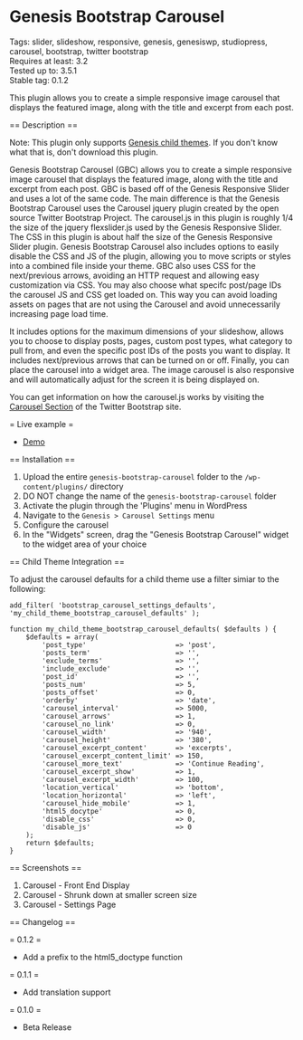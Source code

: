 # Genesis Bootstrap Carousel
Tags: slider, slideshow, responsive, genesis, genesiswp, studiopress, carousel,    bootstrap, twitter bootstrap    
Requires at least: 3.2    
Tested up to: 3.5.1    
Stable tag: 0.1.2    

This plugin allows you to create a simple responsive image carousel that displays the featured image, along with the title and excerpt from each post.

== Description ==

Note: This plugin only supports [Genesis child themes](http://justintallant.com/go/genesis-child-themes "Genesis child themes"). If you don't know what that is, don't download this plugin.

Genesis Bootstrap Carousel (GBC) allows you to create a simple responsive image carousel that displays the featured image, along with the title and excerpt from each post.
GBC is based off of the Genesis Responsive Slider and uses a lot of the same code. The main difference is that the Genesis Bootstrap Carousel uses the Carousel
jquery plugin created by the open source Twitter Bootstrap Project. The carousel.js in this plugin is roughly 1/4 the size of the jquery flexslider.js used by
the Genesis Responsive Slider. The CSS in this plugin is about half the size of the Genesis Responsive Slider plugin. Genesis Bootstrap Carousel also includes
options to easily disable the CSS and JS of the plugin, allowing you to move scripts or styles into a combined file inside your theme. GBC also uses CSS for the
next/previous arrows, avoiding an HTTP request and allowing easy customization via CSS. You may also choose what specifc post/page IDs the carousel JS and CSS get loaded on.
This way you can avoid loading assets on pages that are not using the Carousel and avoid unnecessarily increasing page load time.

It includes options for the maximum dimensions of your slideshow, allows you to choose to display posts, pages, custom post types, what category to pull from, and even the
specific post IDs of the posts you want to display. It includes next/previous arrows that can be turned on or off. Finally, you can place the carousel into a widget area.
The image carousel is also responsive and will automatically adjust for the screen it is being displayed on.

You can get information on how the carousel.js works by visiting the [Carousel Section](http://twitter.github.com/bootstrap/javascript.html#carousel "Carousel Section") of the Twitter Bootstrap site.

= Live example =

* [Demo](http://wordpress.justintallant.com/demo/genesis-bootstrap-carousel/ "Demo")

== Installation ==

1. Upload the entire `genesis-bootstrap-carousel` folder to the `/wp-content/plugins/` directory
1. DO NOT change the name of the `genesis-bootstrap-carousel` folder
1. Activate the plugin through the 'Plugins' menu in WordPress
1. Navigate to the `Genesis > Carousel Settings` menu
1. Configure the carousel
1. In the "Widgets" screen, drag the "Genesis Bootstrap Carousel" widget to the widget area of your choice

== Child Theme Integration ==

To adjust the carousel defaults for a child theme use a filter simiar to the following:

```
add_filter( 'bootstrap_carousel_settings_defaults', 'my_child_theme_bootstrap_carousel_defaults' );

function my_child_theme_bootstrap_carousel_defaults( $defaults ) {
	$defaults = array(
		'post_type'                      => 'post',
		'posts_term'                     => '',
		'exclude_terms'                  => '',
		'include_exclude'                => '',
		'post_id'                        => '',
		'posts_num'                      => 5,
		'posts_offset'                   => 0,
		'orderby'                        => 'date',
		'carousel_interval'              => 5000,
		'carousel_arrows'                => 1,
		'carousel_no_link'               => 0,
		'carousel_width'                 => '940',
		'carousel_height'                => '380',
		'carousel_excerpt_content'       => 'excerpts',
		'carousel_excerpt_content_limit' => 150,
		'carousel_more_text'             => 'Continue Reading',
		'carousel_excerpt_show'          => 1,
		'carousel_excerpt_width'         => 100,
		'location_vertical'              => 'bottom',
		'location_horizontal'            => 'left',
		'carousel_hide_mobile'           => 1,
		'html5_docytpe'                  => 0,
		'disable_css'                    => 0,
		'disable_js'                     => 0
	);
	return $defaults;
}
```

== Screenshots ==

1. Carousel - Front End Display
2. Carousel - Shrunk down at smaller screen size
3. Carousel - Settings Page

== Changelog ==

= 0.1.2 =
* Add a prefix to the html5_doctype function

= 0.1.1 =
* Add translation support

= 0.1.0 =
* Beta Release